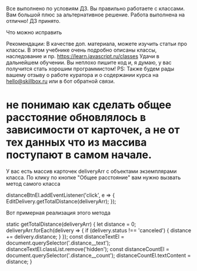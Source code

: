 Все выполнено по условиям ДЗ. Вы правильно работаете с классами. Вам большой плюс за альтернативное решение. Работа выполнена на отлично!
ДЗ принято.

Что можно исправить


Рекомендации:
В качестве доп. материала, можете изучить статьи про классы. В этом учебнике очень подробно описаны классы, наследование и пр.
https://learn.javascript.ru/classes
Удачи в дальнейшем обучении. Вы неплохо пишите код и, я думаю, у вас получится стать хорошим программистом!
PS: Также будем рады вашему отзыву о работе куратора и о содержании курса на hello@skillbox.ru или в бот обратной связи.

# не понимаю как сделать общее расстояние обновлялось в зависимости от карточек, а не от тех данных что из массива поступают в самом начале.

У вас есть массив карточек deliveryArr с объектами экземплярами класса. По клику по кнопке "Общее расстояние" вам нужно вызвать метод самого класса

distanceBtnEl.addEventListener('click', e => {
EditDelivery.getTotalDistance(deliveryArr);
});


Вот примерная реализация этого метода

static getTotalDistance(deliveryArr) {
    let distance = 0;
    deliveryArr.forEach(delivery => {
        if (delivery.status !== 'canceled') {
            distance += delivery.distance;
        }
    });
    const distanceTextEl = document.querySelector('.distance__text');
    distanceTextEl.classList.remove('hidden');
    const distanceСountEl = document.querySelector('.distance__count');
    distanceСountEl.textContent = distance;
}
